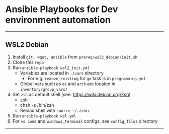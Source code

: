 # Ansible Playbooks for Dev environment automation

---
## WSL2 Debian

1. Install `git, wget, ansible` from `prereq/wsl2_debian/init.sh`
2. Clone this `repo`
2. Run `ansible-playbook wsl2_init.yml`
    * Variables are located in `./vars` directory
        * For e.g: `remove_existing` for `go` task is in `programming.yml`
    * Global vars such as `os` and `arch` are located in `inventory/group_vars/`
3. Set `zsh` as default shell (see: https://wiki.debian.org/Zsh)
    * zsh
    * chsh -s /bin/zsh
    * Reload shell with `source ~/.zshrc`
4. Run `ansible-playbook wsl.yml`
5. For `vs code` and `windows_terminal` configs, see `config_files` directory

---